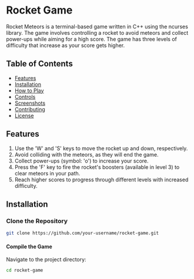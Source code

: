 # Rocket Game

Rocket Meteors is a terminal-based game written in C++ using the ncurses library. The game involves controlling a rocket to avoid meteors and collect power-ups while aiming for a high score. The game has three levels of difficulty that increase as your score gets higher.

## Table of Contents
- [Features](#features)
- [Installation](#installation)
- [How to Play](#how-to-play)
- [Controls](#controls)
- [Screenshots](#screenshots)
- [Contributing](#contributing)
- [License](#license)

## Features

1. Use the 'W' and 'S' keys to move the rocket up and down, respectively.
2. Avoid colliding with the meteors, as they will end the game.
3. Collect power-ups (symbol: 'o') to increase your score.
4. Press the 'F' key to fire the rocket's boosters (available in level 3) to clear meteors in your path.
5. Reach higher scores to progress through different levels with increased difficulty.

## Installation

### Clone the Repository

```sh
git clone https://github.com/your-username/rocket-game.git
```
#### Compile the Game
Navigate to the project directory:
```sh
cd rocket-game
